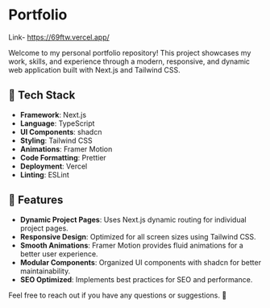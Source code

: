 # Portfolio 
Link- https://69ftw.vercel.app/



Welcome to my personal portfolio repository! This project showcases my work, skills, and experience through a modern, responsive, and dynamic web application built with Next.js and Tailwind CSS.

## 🚀 Tech Stack

- **Framework**: Next.js
- **Language**: TypeScript
- **UI Components**: shadcn
- **Styling**: Tailwind CSS
- **Animations**: Framer Motion
- **Code Formatting**: Prettier
- **Deployment**: Vercel
- **Linting**: ESLint


## 🌟 Features

- **Dynamic Project Pages**: Uses Next.js dynamic routing for individual project pages.
- **Responsive Design**: Optimized for all screen sizes using Tailwind CSS.
- **Smooth Animations**: Framer Motion provides fluid animations for a better user experience.
- **Modular Components**: Organized UI components with shadcn for better maintainability.
- **SEO Optimized**: Implements best practices for SEO and performance.



Feel free to reach out if you have any questions or suggestions. 🚀
